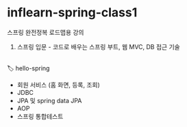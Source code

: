 # inflearn-spring-class1
스프링 완전정복 로드맵용 강의
1. 스프링 입문 - 코드로 배우는 스프링 부트, 웹 MVC, DB 접근 기술
<br/><br/>

🏷️ hello-spring <br/>
- 회원 서비스 (홈 화면, 등록, 조회) 
- JDBC
- JPA 및 spring data JPA
- AOP 
- 스프링 통합테스트
